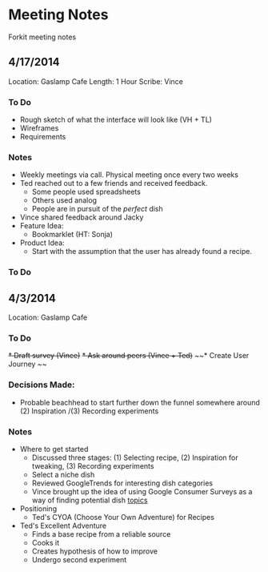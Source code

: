 # Meeting Notes 
Forkit meeting notes

## 4/17/2014
Location: Gaslamp Cafe
Length: 1 Hour
Scribe: Vince

### To Do
* Rough sketch of what the interface will look like (VH + TL)
* Wireframes
* Requirements

### Notes
* Weekly meetings via call. Physical meeting once every two weeks
* Ted reached out to a few friends and received feedback. 
	* Some people used spreadsheets
	* Others used analog
	* People are in pursuit of the *perfect* dish
* Vince shared feedback around Jacky
* Feature Idea: 
	* Bookmarklet (HT: Sonja)
* Product Idea:
	* Start with the assumption that the user has already found a recipe.


### To Do

## 4/3/2014
Location: Gaslamp Cafe

### To Do
~~* Draft survey (Vince)~~
~~* Ask around peers (Vince + Ted)~~
~~* Create User Journey ~~

### Decisions Made:
* Probable beachhead to start further down the funnel somewhere around (2) Inspiration /(3) Recording experiments

### Notes
* Where to get started
	* Discussed three stages: (1) Selecting recipe, (2) Inspiration for tweaking, (3) Recording experiments
	* Select a niche dish 
	* Reviewed GoogleTrends for interesting dish categories
	* Vince brought up the idea of using Google Consumer Surveys as a way of finding potential dish [topics](http://www.google.com/trends/explore#q=pasta%20recipe%2C%20ribs%20recipe%2C%20wings%20recipe&geo=US&cmpt=q)
* Positioning
	* Ted's CYOA (Choose Your Own Adventure) for Recipes
* Ted's Excellent Adventure
	* Finds a base recipe from a reliable source
	* Cooks it
	* Creates hypothesis of how to improve
	* Undergo second experiment
